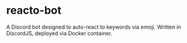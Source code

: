 # reacto-bot
A Discord bot designed to auto-react to keywords via emoji. Written in DiscordJS, deployed via Docker container. 
